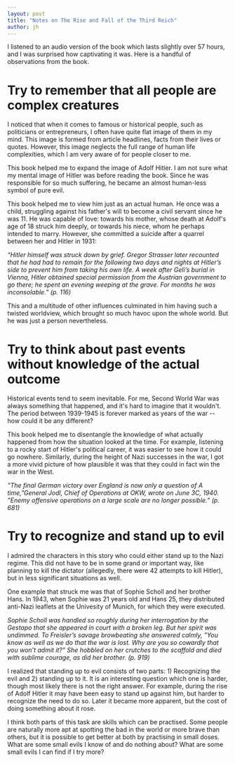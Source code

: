 ```yaml
---
layout: post
title: "Notes on The Rise and Fall of the Third Reich"
author: jh
---
```


I listened to an audio version of the book which lasts slightly over 57 hours, and I was surprised how captivating it was. Here is a handful of observations from the book.

# Try to remember that all people are complex creatures

I noticed that when it comes to famous or historical people, such as politicians or entrepreneurs, I often have quite flat image of them in my mind. This image is formed from article headlines, facts from their lives or quotes. However, this image neglects the full range of human life complexities, which I am very aware of for people closer to me.

This book helped me to expand the image of Adolf Hitler. I am not sure what my mental image of Hitler was before reading the book. Since he was responsible for so much suffering, he became an almost human-less symbol of pure evil.

This book helped me to view him just as an actual human. He once was a child, struggling against his father's will to become a civil servant since he was 11. He was capable of love: towards his mother, whose death at Adolf's age of 18 struck him deeply, or towards his niece, whom he perhaps intended to marry. However, she committed a suicide after a quarrel between her and Hitler in 1931:

*“Hitler himself was struck down by grief. Gregor Strasser later recounted that he had had to remain for the following two days and nights at Hitler’s side to prevent him from taking his own life. A week after Geli’s burial in Vienna, Hitler obtained special permission from the Austrian government to go there; he spent an evening weeping at the grave. For months he was inconsolable.” (p. 116)*

This and a multitude of other influences culminated in him having such a twisted worldview, which brought so much havoc upon the whole world. But he was just a person nevertheless.

# Try to think about past events without knowledge of the actual outcome

Historical events tend to seem inevitable. For me, Second World War was always something that happened, and it's hard to imagine that it wouldn't. The period between 1939-1945 is forever marked as years of the war -- how could it be any different?

This book helped me to disentangle the knowledge of what actually happened from how the situation looked at the time. For example, listening to a rocky start of Hitler's political career, it was easier to see how it could go nowhere. Similarly, during the height of Nazi successes in the war, I got a more vivid picture of how plausible it was that they could in fact win the war in the West.

*”The final German victory over England is now only a question of A time,”General Jodl, Chief of Operations at OKW, wrote on June 3C, 1940. ”Enemy offensive operations on a large scale are no longer possible.” (p. 681)*

# Try to recognize and stand up to evil

I admired the characters in this story who could either stand up to the Nazi regime. This did not have to be in some grand or important way, like planning to kill the dictator (allegedly, there were 42 attempts to kill Hitler), but in less significant situations as well.

One example that struck me was that of Sophie Scholl and her brother Hans. In 1943, when Sophie was 21 years old and Hans 25, they distributed anti-Nazi leaflets at the Univesity of Munich, for which they were executed.

*Sophie Scholl was handled so roughly during her interrogation by the Gestapo that she appeared in court with a broken leg. But her spirit was undimmed. To Freisler’s savage browbeating she answered calmly, ”You know as well as we do that the war is lost. Why are you so cowardly that you won’t admit it?” She hobbled on her crutches to the scaffold and died with sublime courage, as did her brother. (p. 919)*

I realized that standing up to evil consists of two parts: 1) Recognizing the evil and 2) standing up to it. It is an interesting question which one is harder, though most likely there is not the right answer. For example, during the rise of Adolf Hitler it may have been easy to stand up against him, but harder to recognize the need to do so. Later it became more apparent, but the cost of doing something about it rose.

I think both parts of this task are skills which can be practised. Some people are naturally more apt at spotting the bad in the world or more brave than others, but it is possible to get better at both by practising in small doses. What are some small evils I know of and do nothing about? What are some small evils I can find if I try more?
